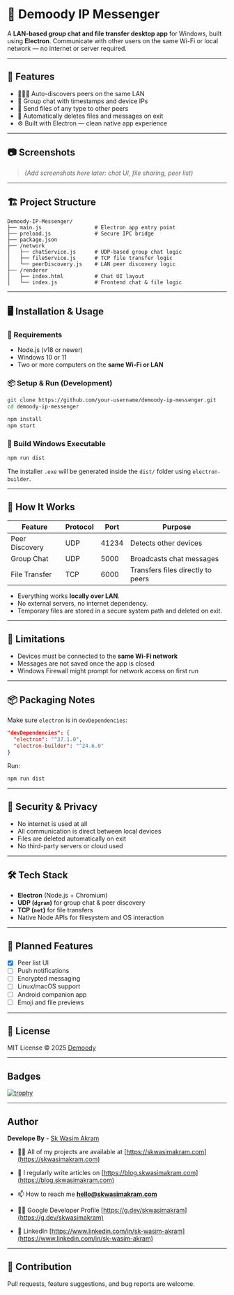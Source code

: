 
# 📡 Demoody IP Messenger

A **LAN-based group chat and file transfer desktop app** for Windows, built using **Electron**. Communicate with other users on the same Wi-Fi or local network — no internet or server required.

---

## 🚀 Features

- 🧑‍🤝‍🧑 Auto-discovers peers on the same LAN
- 💬 Group chat with timestamps and device IPs
- 📁 Send files of any type to other peers
- 📴 Automatically deletes files and messages on exit
- ⚙️ Built with Electron — clean native app experience

---

## 📷 Screenshots

> _(Add screenshots here later: chat UI, file sharing, peer list)_

---

## 🏗️ Project Structure

```
Demoody-IP-Messenger/
├── main.js                 # Electron app entry point
├── preload.js              # Secure IPC bridge
├── package.json
├── /network
│   ├── chatService.js      # UDP-based group chat logic
│   ├── fileService.js      # TCP file transfer logic
│   └── peerDiscovery.js    # LAN peer discovery logic
├── /renderer
│   ├── index.html          # Chat UI layout
│   └── index.js            # Frontend chat & file logic
```

---

## 🖥️ Installation & Usage

### 🔧 Requirements

- Node.js (v18 or newer)
- Windows 10 or 11
- Two or more computers on the **same Wi-Fi or LAN**

### 📦 Setup & Run (Development)

```bash
git clone https://github.com/your-username/demoody-ip-messenger.git
cd demoody-ip-messenger

npm install
npm start
```

### 🏁 Build Windows Executable

```bash
npm run dist
```

The installer `.exe` will be generated inside the `dist/` folder using `electron-builder`.

---

## 📡 How It Works

| Feature         | Protocol | Port  | Purpose                            |
|----------------|----------|-------|------------------------------------|
| Peer Discovery | UDP      | 41234 | Detects other devices              |
| Group Chat     | UDP      | 5000  | Broadcasts chat messages           |
| File Transfer  | TCP      | 6000  | Transfers files directly to peers  |

- Everything works **locally over LAN**.
- No external servers, no internet dependency.
- Temporary files are stored in a secure system path and deleted on exit.

---

## 🛑 Limitations

- Devices must be connected to the **same Wi-Fi network**
- Messages are not saved once the app is closed
- Windows Firewall might prompt for network access on first run

---

## 📦 Packaging Notes

Make sure `electron` is in `devDependencies`:

```json
"devDependencies": {
  "electron": "^37.1.0",
  "electron-builder": "^24.6.0"
}
```

Run:

```bash
npm run dist
```

---

## 🔐 Security & Privacy

- No internet is used at all
- All communication is direct between local devices
- Files are deleted automatically on exit
- No third-party servers or cloud used

---

## 🛠️ Tech Stack

- **Electron** (Node.js + Chromium)
- **UDP (`dgram`)** for group chat & peer discovery
- **TCP (`net`)** for file transfers
- Native Node APIs for filesystem and OS interaction

---

## 🔮 Planned Features

- [x] Peer list UI
- [ ] Push notifications
- [ ] Encrypted messaging
- [ ] Linux/macOS support
- [ ] Android companion app
- [ ] Emoji and file previews

---

## 📜 License

MIT License © 2025 [Demoody](https://github.com/skwasimakram13)

---

## Badges
[![trophy](https://github-profile-trophy.vercel.app/?username=ryo-ma)](https://github.com/ryo-ma/github-profile-trophy)

---

## Author
**Develope By** - [Sk Wasim Akram](https://github.com/skwasimakram13)

- 👨‍💻 All of my projects are available at [https://skwasimakram.com](https://skwasimakram.com)

- 📝 I regularly write articles on [https://blog.skwasimakram.com](https://blog.skwasimakram.com)

- 📫 How to reach me **hello@skwasimakram.com**

- 🧑‍💻 Google Developer Profile [https://g.dev/skwasimakram](https://g.dev/skwasimakram)

- 📲 LinkedIn [https://www.linkedin.com/in/sk-wasim-akram](https://www.linkedin.com/in/sk-wasim-akram)

---

## 🤝 Contribution

Pull requests, feature suggestions, and bug reports are welcome.
